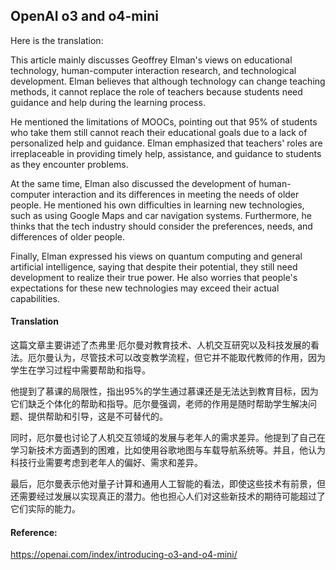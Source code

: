 ## OpenAI o3 and o4-mini

Here is the translation:

<document>
This article mainly discusses Geoffrey Elman's views on educational technology, human-computer interaction research, and technological development. Elman believes that although technology can change teaching methods, it cannot replace the role of teachers because students need guidance and help during the learning process.

He mentioned the limitations of MOOCs, pointing out that 95% of students who take them still cannot reach their educational goals due to a lack of personalized help and guidance. Elman emphasized that teachers' roles are irreplaceable in providing timely help, assistance, and guidance to students as they encounter problems.

At the same time, Elman also discussed the development of human-computer interaction and its differences in meeting the needs of older people. He mentioned his own difficulties in learning new technologies, such as using Google Maps and car navigation systems. Furthermore, he thinks that the tech industry should consider the preferences, needs, and differences of older people.

Finally, Elman expressed his views on quantum computing and general artificial intelligence, saying that despite their potential, they still need development to realize their true power. He also worries that people's expectations for these new technologies may exceed their actual capabilities.

#### Translation 

这篇文章主要讲述了杰弗里·厄尔曼对教育技术、人机交互研究以及科技发展的看法。厄尔曼认为，尽管技术可以改变教学流程，但它并不能取代教师的作用，因为学生在学习过程中需要帮助和指导。

他提到了慕课的局限性，指出95%的学生通过慕课还是无法达到教育目标，因为它们缺乏个体化的帮助和指导。厄尔曼强调，老师的作用是随时帮助学生解决问题、提供帮助和引导，这是不可替代的。

同时，厄尔曼也讨论了人机交互领域的发展与老年人的需求差异。他提到了自己在学习新技术方面遇到的困难，比如使用谷歌地图与车载导航系统等。并且，他认为科技行业需要考虑到老年人的偏好、需求和差异。

最后，厄尔曼表示他对量子计算和通用人工智能的看法，即使这些技术有前景，但还需要经过发展以实现真正的潜力。他也担心人们对这些新技术的期待可能超过了它们实际的能力。

#### Reference: 

https://openai.com/index/introducing-o3-and-o4-mini/